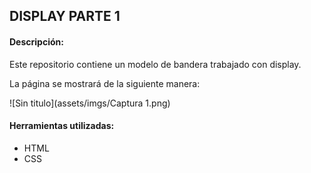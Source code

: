 ## DISPLAY PARTE 1

#### Descripción:
Este repositorio contiene un modelo de bandera trabajado con display.

La página se mostrará de la siguiente manera:

![Sin titulo](assets/imgs/Captura 1.png)  


#### Herramientas utilizadas:
* HTML
* CSS
